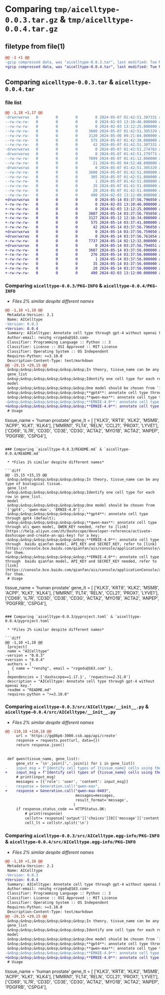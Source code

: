 # Comparing `tmp/aicelltype-0.0.3.tar.gz` & `tmp/aicelltype-0.0.4.tar.gz`

## filetype from file(1)

```diff
@@ -1 +1 @@
-gzip compressed data, was "aicelltype-0.0.3.tar", last modified: Tue May  7 01:42:51 2024, max compression
+gzip compressed data, was "aicelltype-0.0.4.tar", last modified: Tue May 14 03:37:56 2024, max compression
```

## Comparing `aicelltype-0.0.3.tar` & `aicelltype-0.0.4.tar`

### file list

```diff
@@ -1,18 +1,17 @@
-drwxrwxrwx   0        0        0        0 2024-05-07 01:42:51.307331 aicelltype-0.0.3/
--rw-rw-rw-   0        0        0        0 2024-02-03 13:10:46.000000 aicelltype-0.0.3/LICENSE
--rw-rw-rw-   0        0        0        0 2024-02-03 13:12:25.000000 aicelltype-0.0.3/MANIFEST.in
--rw-rw-rw-   0        0        0     3600 2024-05-07 01:42:51.305329 aicelltype-0.0.3/PKG-INFO
--rw-rw-rw-   0        0        0     3120 2024-05-06 09:21:04.000000 aicelltype-0.0.3/README.md
--rw-rw-rw-   0        0        0      575 2024-05-07 01:42:38.000000 aicelltype-0.0.3/pyproject.toml
--rw-rw-rw-   0        0        0       42 2024-05-07 01:42:51.307331 aicelltype-0.0.3/setup.cfg
-drwxrwxrwx   0        0        0        0 2024-05-07 01:42:51.274763 aicelltype-0.0.3/src/
-drwxrwxrwx   0        0        0        0 2024-05-07 01:42:51.279773 aicelltype-0.0.3/src/AICelltype/
--rw-rw-rw-   0        0        0     7699 2024-05-07 01:41:12.000000 aicelltype-0.0.3/src/AICelltype/__init__.py
--rw-rw-rw-   0        0        0       21 2024-05-05 04:52:48.000000 aicelltype-0.0.3/src/AICelltype/aicelltype.py
-drwxrwxrwx   0        0        0        0 2024-05-07 01:42:51.305329 aicelltype-0.0.3/src/AICelltype.egg-info/
--rw-rw-rw-   0        0        0     3600 2024-05-07 01:42:51.000000 aicelltype-0.0.3/src/AICelltype.egg-info/PKG-INFO
--rw-rw-rw-   0        0        0      305 2024-05-07 01:42:51.000000 aicelltype-0.0.3/src/AICelltype.egg-info/SOURCES.txt
--rw-rw-rw-   0        0        0        1 2024-05-07 01:42:51.000000 aicelltype-0.0.3/src/AICelltype.egg-info/dependency_links.txt
--rw-rw-rw-   0        0        0       35 2024-05-07 01:42:51.000000 aicelltype-0.0.3/src/AICelltype.egg-info/requires.txt
--rw-rw-rw-   0        0        0       20 2024-05-07 01:42:51.000000 aicelltype-0.0.3/src/AICelltype.egg-info/top_level.txt
--rw-rw-rw-   0        0        0      490 2024-02-03 13:12:00.000000 aicelltype-0.0.3/src/__init__.py
+drwxrwxrwx   0        0        0        0 2024-05-14 03:37:56.796050 aicelltype-0.0.4/
+-rw-rw-rw-   0        0        0        0 2024-02-03 13:10:46.000000 aicelltype-0.0.4/LICENSE
+-rw-rw-rw-   0        0        0        0 2024-02-03 13:12:25.000000 aicelltype-0.0.4/MANIFEST.in
+-rw-rw-rw-   0        0        0     3607 2024-05-14 03:37:56.795050 aicelltype-0.0.4/PKG-INFO
+-rw-rw-rw-   0        0        0     3127 2024-05-12 12:16:34.000000 aicelltype-0.0.4/README.md
+-rw-rw-rw-   0        0        0      575 2024-05-14 03:37:41.000000 aicelltype-0.0.4/pyproject.toml
+-rw-rw-rw-   0        0        0       42 2024-05-14 03:37:56.796050 aicelltype-0.0.4/setup.cfg
+drwxrwxrwx   0        0        0        0 2024-05-14 03:37:56.759050 aicelltype-0.0.4/src/
+drwxrwxrwx   0        0        0        0 2024-05-14 03:37:56.761054 aicelltype-0.0.4/src/AICelltype/
+-rw-rw-rw-   0        0        0     7737 2024-05-14 02:12:32.000000 aicelltype-0.0.4/src/AICelltype/__init__.py
+drwxrwxrwx   0        0        0        0 2024-05-14 03:37:56.794051 aicelltype-0.0.4/src/AICelltype.egg-info/
+-rw-rw-rw-   0        0        0     3607 2024-05-14 03:37:56.000000 aicelltype-0.0.4/src/AICelltype.egg-info/PKG-INFO
+-rw-rw-rw-   0        0        0      276 2024-05-14 03:37:56.000000 aicelltype-0.0.4/src/AICelltype.egg-info/SOURCES.txt
+-rw-rw-rw-   0        0        0        1 2024-05-14 03:37:56.000000 aicelltype-0.0.4/src/AICelltype.egg-info/dependency_links.txt
+-rw-rw-rw-   0        0        0       35 2024-05-14 03:37:56.000000 aicelltype-0.0.4/src/AICelltype.egg-info/requires.txt
+-rw-rw-rw-   0        0        0       20 2024-05-14 03:37:56.000000 aicelltype-0.0.4/src/AICelltype.egg-info/top_level.txt
+-rw-rw-rw-   0        0        0      490 2024-02-03 13:12:00.000000 aicelltype-0.0.4/src/__init__.py
```

### Comparing `aicelltype-0.0.3/PKG-INFO` & `aicelltype-0.0.4/PKG-INFO`

 * *Files 2% similar despite different names*

```diff
@@ -1,10 +1,10 @@
 Metadata-Version: 2.1
 Name: AICelltype
-Version: 0.0.3
+Version: 0.0.4
 Summary: AICelltype: Annotate cell type through gpt-4 without openai key.
 Author-email: renzhg <rzgedu@163.com>
 Classifier: Programming Language :: Python :: 3
 Classifier: License :: OSI Approved :: MIT License
 Classifier: Operating System :: OS Independent
 Requires-Python: >=3.10.0
 Description-Content-Type: text/markdown
@@ -29,15 +29,15 @@
 &nbsp;&nbsp;&nbsp;&nbsp;&nbsp;&nbsp;In theory, tissue_name can be any type of biological tissue.  
 gene_list  
 &nbsp;&nbsp;&nbsp;&nbsp;&nbsp;&nbsp;Identify one cell type for each row in gene_list.  
 model  
 &nbsp;&nbsp;&nbsp;&nbsp;&nbsp;&nbsp;One model should be chosen from `['gpt4', 'qwen-max', 'ERNIE-4.0']`.  
 &nbsp;&nbsp;&nbsp;&nbsp;&nbsp;&nbsp;**gpt4**: annotate cell type through gpt4 (default);  
 &nbsp;&nbsp;&nbsp;&nbsp;&nbsp;&nbsp;**qwen-max**: annotate cell type through ali qwen model, QWEN_KEY needed, refer to [link](https://help.aliyun.com/zh/dashscope/developer-reference/activate-dashscope-and-create-an-api-key) for a key;  
-&nbsp;&nbsp;&nbsp;&nbsp;&nbsp;&nbsp;**ERNIE-4.0**: annotate cell type through  baidu qianfan model, API_KEY and SECRET_KEY, refer to [link](https://console.bce.baidu.com/qianfan/ais/console/applicationConsole/application) for them.
+&nbsp;&nbsp;&nbsp;&nbsp;&nbsp;&nbsp;**ERNIE-4.0**: annotate cell type through  baidu qianfan model, API_KEY and SECRET_KEY needed, refer to [link](https://console.bce.baidu.com/qianfan/ais/console/applicationConsole/application) for them.
 # Usage
 ```
 tissue_name = 'human prostate'
 gene_lt = [
     ['KLK3', 'KRT8', 'KLK2', 'MSMB', 'ACPP', 'KLK1', 'KLK4'],
     ['MMRN1', 'FLT4', 'RELN', 'CCL21', 'PROX1', 'LYVE1'],
     ['CD69', 'IL7R', 'CD3D', 'CD3E', 'CD3G', 'ACTA2', 'MYO1B', 'ACTA2', 'ANPEP', 'PDGFRB', 'CSPG4'],
```

### Comparing `aicelltype-0.0.3/README.md` & `aicelltype-0.0.4/README.md`

 * *Files 1% similar despite different names*

```diff
@@ -15,15 +15,15 @@
 &nbsp;&nbsp;&nbsp;&nbsp;&nbsp;&nbsp;In theory, tissue_name can be any type of biological tissue.  
 gene_list  
 &nbsp;&nbsp;&nbsp;&nbsp;&nbsp;&nbsp;Identify one cell type for each row in gene_list.  
 model  
 &nbsp;&nbsp;&nbsp;&nbsp;&nbsp;&nbsp;One model should be chosen from `['gpt4', 'qwen-max', 'ERNIE-4.0']`.  
 &nbsp;&nbsp;&nbsp;&nbsp;&nbsp;&nbsp;**gpt4**: annotate cell type through gpt4 (default);  
 &nbsp;&nbsp;&nbsp;&nbsp;&nbsp;&nbsp;**qwen-max**: annotate cell type through ali qwen model, QWEN_KEY needed, refer to [link](https://help.aliyun.com/zh/dashscope/developer-reference/activate-dashscope-and-create-an-api-key) for a key;  
-&nbsp;&nbsp;&nbsp;&nbsp;&nbsp;&nbsp;**ERNIE-4.0**: annotate cell type through  baidu qianfan model, API_KEY and SECRET_KEY, refer to [link](https://console.bce.baidu.com/qianfan/ais/console/applicationConsole/application) for them.
+&nbsp;&nbsp;&nbsp;&nbsp;&nbsp;&nbsp;**ERNIE-4.0**: annotate cell type through  baidu qianfan model, API_KEY and SECRET_KEY needed, refer to [link](https://console.bce.baidu.com/qianfan/ais/console/applicationConsole/application) for them.
 # Usage
 ```
 tissue_name = 'human prostate'
 gene_lt = [
     ['KLK3', 'KRT8', 'KLK2', 'MSMB', 'ACPP', 'KLK1', 'KLK4'],
     ['MMRN1', 'FLT4', 'RELN', 'CCL21', 'PROX1', 'LYVE1'],
     ['CD69', 'IL7R', 'CD3D', 'CD3E', 'CD3G', 'ACTA2', 'MYO1B', 'ACTA2', 'ANPEP', 'PDGFRB', 'CSPG4'],
```

### Comparing `aicelltype-0.0.3/pyproject.toml` & `aicelltype-0.0.4/pyproject.toml`

 * *Files 2% similar despite different names*

```diff
@@ -1,10 +1,10 @@
 [project]
 name = "AICelltype"
-version = "0.0.3"
+version = "0.0.4"
 authors = [
   { name = "renzhg", email = "rzgedu@163.com" },
 ]
 dependencies = ['dashscope==1.17.1', 'requests==2.31.0']
 description = "AICelltype: Annotate cell type through gpt-4 without openai key."
 readme = "README.md"
 requires-python = ">=3.10.0"
```

### Comparing `aicelltype-0.0.3/src/AICelltype/__init__.py` & `aicelltype-0.0.4/src/AICelltype/__init__.py`

 * *Files 2% similar despite different names*

```diff
@@ -110,18 +110,18 @@
     url = 'https://gq86p6-3000.csb.app/api/create'
     response = requests.post(url, data={})
     return response.json()
 
 
 def qwen(tissue_name, gene_list):
     gene_str = '\n'.join([','.join(i) for i in gene_list])
-    input_msg = f'Identify cell types of {tissue_name} cells using the following markers. Identify one cell type for each row. Only provide the cell type name and nothing else. Some could be a mixture of multiple cell types. Some could be unknown cell types.\n{gene_str}'
+    input_msg = f'Identify cell types of {tissue_name} cells using the following markers. Identify one cell type for each row. Only provide the cell type name and nothing else without number before the output. Some could be a mixture of multiple cell types. Some could be unknown cell types.\n{gene_str}'
     # print(input_msg)
     messages = [{'role': 'user', 'content': input_msg}]
-    response = Generation.call("qwen-max",
+    response = Generation.call("qwen-max-0403",
                                messages=messages,
                                result_format='message',
                               )
     if response.status_code == HTTPStatus.OK:
         # print(response)
         cellstr= response['output']['choices'][0]['message']['content']
         cell_lt = cellstr.split('\n')
```

### Comparing `aicelltype-0.0.3/src/AICelltype.egg-info/PKG-INFO` & `aicelltype-0.0.4/src/AICelltype.egg-info/PKG-INFO`

 * *Files 2% similar despite different names*

```diff
@@ -1,10 +1,10 @@
 Metadata-Version: 2.1
 Name: AICelltype
-Version: 0.0.3
+Version: 0.0.4
 Summary: AICelltype: Annotate cell type through gpt-4 without openai key.
 Author-email: renzhg <rzgedu@163.com>
 Classifier: Programming Language :: Python :: 3
 Classifier: License :: OSI Approved :: MIT License
 Classifier: Operating System :: OS Independent
 Requires-Python: >=3.10.0
 Description-Content-Type: text/markdown
@@ -29,15 +29,15 @@
 &nbsp;&nbsp;&nbsp;&nbsp;&nbsp;&nbsp;In theory, tissue_name can be any type of biological tissue.  
 gene_list  
 &nbsp;&nbsp;&nbsp;&nbsp;&nbsp;&nbsp;Identify one cell type for each row in gene_list.  
 model  
 &nbsp;&nbsp;&nbsp;&nbsp;&nbsp;&nbsp;One model should be chosen from `['gpt4', 'qwen-max', 'ERNIE-4.0']`.  
 &nbsp;&nbsp;&nbsp;&nbsp;&nbsp;&nbsp;**gpt4**: annotate cell type through gpt4 (default);  
 &nbsp;&nbsp;&nbsp;&nbsp;&nbsp;&nbsp;**qwen-max**: annotate cell type through ali qwen model, QWEN_KEY needed, refer to [link](https://help.aliyun.com/zh/dashscope/developer-reference/activate-dashscope-and-create-an-api-key) for a key;  
-&nbsp;&nbsp;&nbsp;&nbsp;&nbsp;&nbsp;**ERNIE-4.0**: annotate cell type through  baidu qianfan model, API_KEY and SECRET_KEY, refer to [link](https://console.bce.baidu.com/qianfan/ais/console/applicationConsole/application) for them.
+&nbsp;&nbsp;&nbsp;&nbsp;&nbsp;&nbsp;**ERNIE-4.0**: annotate cell type through  baidu qianfan model, API_KEY and SECRET_KEY needed, refer to [link](https://console.bce.baidu.com/qianfan/ais/console/applicationConsole/application) for them.
 # Usage
 ```
 tissue_name = 'human prostate'
 gene_lt = [
     ['KLK3', 'KRT8', 'KLK2', 'MSMB', 'ACPP', 'KLK1', 'KLK4'],
     ['MMRN1', 'FLT4', 'RELN', 'CCL21', 'PROX1', 'LYVE1'],
     ['CD69', 'IL7R', 'CD3D', 'CD3E', 'CD3G', 'ACTA2', 'MYO1B', 'ACTA2', 'ANPEP', 'PDGFRB', 'CSPG4'],
```

